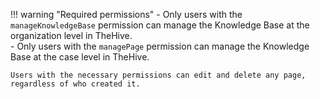 !!! warning "Required permissions"
    - Only users with the `manageKnowledgeBase` permission can manage the Knowledge Base at the organization level in TheHive.   
    - Only users with the `managePage` permission can manage the Knowledge Base at the case level in TheHive.  
    
    Users with the necessary permissions can edit and delete any page, regardless of who created it.